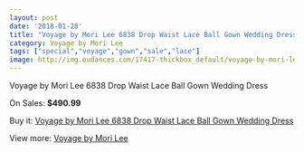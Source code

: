 ```yaml
---
layout: post
date: '2018-01-28'
title: "Voyage by Mori Lee 6838 Drop Waist Lace Ball Gown Wedding Dress"
category: Voyage by Mori Lee
tags: ["special","voyage","gown","sale","lace"]
image: http://img.eudances.com/17417-thickbox_default/voyage-by-mori-lee-6838-drop-waist-lace-ball-gown-wedding-dress.jpg
---
```

Voyage by Mori Lee 6838 Drop Waist Lace Ball Gown Wedding Dress

On Sales: **$490.99**
<a href="https://www.eudances.com/en/voyage-by-mori-lee/5089-voyage-by-mori-lee-6838-drop-waist-lace-ball-gown-wedding-dress.html"><amp-img layout="responsive" width="600" height="600" src="//img.eudances.com/17417-thickbox_default/voyage-by-mori-lee-6838-drop-waist-lace-ball-gown-wedding-dress.jpg" alt="Voyage by Mori Lee 6838 Drop Waist Lace Ball Gown Wedding Dress 0" /></a>
<a href="https://www.eudances.com/en/voyage-by-mori-lee/5089-voyage-by-mori-lee-6838-drop-waist-lace-ball-gown-wedding-dress.html"><amp-img layout="responsive" width="600" height="600" src="//img.eudances.com/17419-thickbox_default/voyage-by-mori-lee-6838-drop-waist-lace-ball-gown-wedding-dress.jpg" alt="Voyage by Mori Lee 6838 Drop Waist Lace Ball Gown Wedding Dress 1" /></a>
<a href="https://www.eudances.com/en/voyage-by-mori-lee/5089-voyage-by-mori-lee-6838-drop-waist-lace-ball-gown-wedding-dress.html"><amp-img layout="responsive" width="600" height="600" src="//img.eudances.com/17418-thickbox_default/voyage-by-mori-lee-6838-drop-waist-lace-ball-gown-wedding-dress.jpg" alt="Voyage by Mori Lee 6838 Drop Waist Lace Ball Gown Wedding Dress 2" /></a>

Buy it: [Voyage by Mori Lee 6838 Drop Waist Lace Ball Gown Wedding Dress](https://www.eudances.com/en/voyage-by-mori-lee/5089-voyage-by-mori-lee-6838-drop-waist-lace-ball-gown-wedding-dress.html "Voyage by Mori Lee 6838 Drop Waist Lace Ball Gown Wedding Dress")

View more: [Voyage by Mori Lee](https://www.eudances.com/en/47-voyage-by-mori-lee "Voyage by Mori Lee")